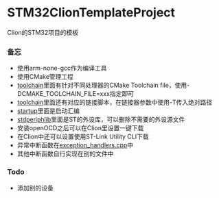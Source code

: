 # STM32ClionTemplateProject
Clion的STM32项目的模板
### 备忘
* 使用arm-none-gcc作为编译工具
* 使用CMake管理工程
* [toolchain](./toolchain)里面有针对不同处理器的CMake Toolchain file，使用-DCMAKE_TOOLCHAIN_FILE=xxx指定即可
* [toolchain](./toolchain)里面还有对应的链接脚本，在链接器参数中使用-T传入绝对路径
* [startup](./STM32F40_41xxx/startup)里面是启动汇编
* [stdperiphlib](./STM32F40_41xxx/stdperiphlib)里面是ST的外设库，可以删除不需要的外设源文件
* 安装openOCD之后可以在Clion里设置一键下载
* 在Clion中还可以设置使用ST-Link Utility CLI下载
* 异常中断函数在[exception_handlers.cpp](./STM32F40_41xxx/exception_handlers.cpp)中
* 其他中断函数自行实现在别的文件中
### Todo
* 添加别的设备